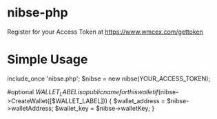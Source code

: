 nibse-php
=========

Register for your Access Token at https://www.wmcex.com/gettoken


<h1>Simple Usage</h1>

include_once 'nibse.php';
$nibse = new nibse(YOUR_ACCESS_TOKEN);

#optional $WALLET_LABEL is a public name for this wallet
if ($nibse->CreateWallet([$WALLET_LABEL]))
{
  $wallet_address = $nibse->walletAddress;
  $wallet_key = $nibse->walletKey;
}
